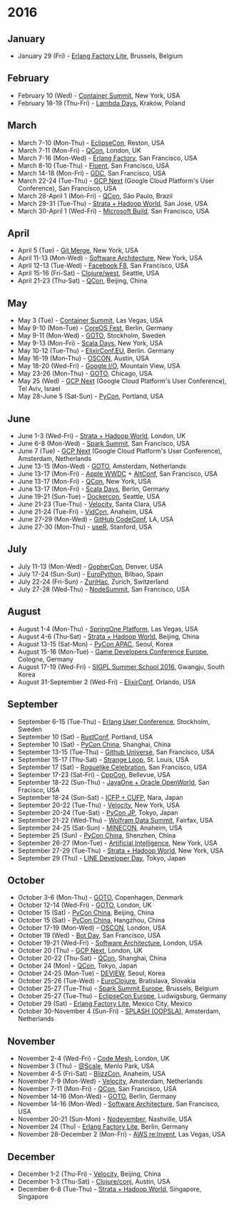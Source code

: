 # 2016

## January

* January 29 (Fri) - [Erlang Factory Lite](http://www.erlang-factory.com/brussels2016), Brussels, Belgium

## February

* February 10 (Wed) - [Container Summit](http://containersummit.io/events/nyc-2016), New York, USA
* February 18-19 (Thu-Fri) - [Lambda Days](http://www.lambdadays.org/lambdadays2016), Kraków, Poland

## March

* March 7-10 (Mon-Thu) - [EclipseCon](https://www.eclipsecon.org/na2016/), Reston, USA
* March 7-11 (Mon-Fri) - [QCon](https://qconlondon.com/london-2016/index.html), London, UK
* March 7-16 (Mon-Wed) - [Erlang Factory](http://www.erlang-factory.com/sfbay2016), San Francisco, USA
* March 8-10 (Tue-Thu) - [Fluent](http://conferences.oreilly.com/fluent/fl-ca-2016), San Francisco, USA
* March 14-18 (Mon-Fri) - [GDC](http://www.gdconf.com/), San Francisco, USA
* March 22-24 (Tue-Thu) - [GCP Next](https://cloudplatformonline.com/Next2016.html) (Google Cloud Platform's User Conference), San Francisco, USA
* March 28-April 1 (Mon-Fri) - [QCon](http://qconsp.com/sp2016/index-2.html), São Paulo, Brazil
* March 29-31 (Tue-Thu) - [Strata + Hadoop World](http://conferences.oreilly.com/strata/strata-ca-2016), San Jose, USA
* March 30-April 1 (Wed-Fri) - [Microsoft Build](http://build.microsoft.com/), San Francisco, USA

## April

* April 5 (Tue) - [Git Merge](http://git-merge.com/), New York, USA
* April 11-13 (Mon-Wed) - [Software Architecture](http://conferences.oreilly.com/software-architecture/sa-ny-2016), New York, USA
* April 12-13 (Tue-Wed) - [Facebook F8](https://www.fbf8.com/), San Francisco, USA
* April 15-16 (Fri-Sat) - [Clojure/west](http://clojurewest.org/), Seattle, USA
* April 21-23 (Thu-Sat) - [QCon](http://2016.qconbeijing.com/), Beijing, China

## May

* May 3 (Tue) - [Container Summit](http://containersummit.io/events/vegas-2016), Las Vegas, USA
* May 9-10 (Mon-Tue) - [CoreOS Fest](https://coreos.com/fest/), Berlin, Germany
* May 9-11 (Mon-Wed) - [GOTO](https://gotosthlm.com/2016), Stockholm, Sweden
* May 9-13 (Mon-Fri) - [Scala Days](http://event.scaladays.org/scaladays-nyc-2016), New York, USA
* May 10-12 (Tue-Thu) - [ElixirConf.EU](http://www.elixirconf.eu/elixirconf2016), Berlin. Germany
* May 16-19 (Mon-Thu) - [OSCON](http://conferences.oreilly.com/oscon/oscon-tx-2016), Austin, USA
* May 18-20 (Wed-Fri) - [Google I/O](https://events.google.com/io2016/), Mountain View, USA
* May 23-26 (Mon-Thu) - [GOTO](https://gotocon.com/chicago-2016), Chicago, USA
* May 25 (Wed) - [GCP Next](https://cloudplatformonline.com/NEXT2016-TelAviv.html) (Google Cloud Platform's User Conference), Tel Aviv, Israel
* May 28-June 5 (Sat-Sun) - [PyCon](https://us.pycon.org/2016/), Portland, USA

## June

* June 1-3 (Wed-Fri) - [Strata + Hadoop World](http://conferences.oreilly.com/strata/strata-eu-2016), London, UK
* June 6-8 (Mon-Wed) - [Spark Summit](https://spark-summit.org/2016/), San Francisco, USA
* June 7 (Tue) - [GCP Next](https://cloudplatformonline.com/NEXT2016-Amsterdam.html) (Google Cloud Platform's User Conference), Amsterdam, Netherlands
* June 13-15 (Mon-Wed) - [GOTO](https://gotocon.com/amsterdam-2016), Amsterdam, Netherlands
* June 13-17 (Mon-Fri) - [Apple WWDC](https://developer.apple.com/wwdc/) + [AltConf](http://www.altconf.com/), San Francisco, USA
* June 13-17 (Mon-Fri) - [QCon](https://qconnewyork.com/ny2016/index-2.html), New York, USA
* June 13-17 (Mon-Fri) - [Scala Days](http://event.scaladays.org/scaladays-berlin-2016), Berlin, Germany
* June 19-21 (Sun-Tue) - [Dockercon](http://2016.dockercon.com/), Seattle, USA
* June 21-23 (Tue-Thu) - [Velocity](http://conferences.oreilly.com/velocity/vl-ca-2016), Santa Clara, USA
* June 21-24 (Tue-Fri) - [VidCon](http://vidcon.com/), Anaheim, USA
* June 27-29 (Mon-Wed) - [GitHub CodeConf](http://codeconf.com/), LA, USA
* June 27-30 (Mon-Thu) - [useR](http://user2016.org/), Stanford, USA

## July

* July 11-13 (Mon-Wed) - [GopherCon](https://gophercon.com/), Denver, USA
* July 17-24 (Sun-Sun) - [EuroPython](https://ep2016.europython.eu/en/), Bilbao, Spain
* July 22-24 (Fri-Sun) - [ZuriHac](https://wiki.haskell.org/ZuriHac2016), Zurich, Switzerland
* July 27-28 (Wed-Thu) - [NodeSummit](http://nodesummit.com/), San Francisco, USA

## August

* August 1-4 (Mon-Thu) - [SpringOne Platform](https://springoneplatform.io/2016), Las Vegas, USA
* August 4-6 (Thu-Sat) - [Strata + Hadoop World](http://strata.oreilly.com.cn/hadoop-big-data-cn), Beijing, China
* August 13-15 (Sat-Mon) - [PyCon APAC](https://www.pycon.kr/2016apac/), Seoul, Korea
* August 15-16 (Mon-Tue) - [Game Developers Conference Europe](http://www.gdceurope.com/), Cologne, Germany
* August 17-19 (Wed-Fri) - [SIGPL Summer School 2016](http://sigpl.or.kr/school/2016s/), Gwangju, South Korea
* August 31-September 2 (Wed-Fri) - [ElixirConf](https://github.com/poteto/elixirconf-2016), Orlando, USA

## September

* September 6-15 (Tue-Thu) - [Erlang User Conference](http://www.erlang-factory.com/euc2016), Stockholm, Sweden
* September 10 (Sat) - [RustConf](http://rustconf.com/), Portland, USA
* September 10 (Sat) - [PyCon China](http://cn.pycon.org/2016/en/index.html), Shanghai, China
* September 13-15 (Tue-Thu) - [Github Universe](http://githubuniverse.com/), San Francisco, USA
* September 15-17 (Thu-Sat) - [Strange Loop](http://www.thestrangeloop.com/), St. Louis, USA
* September 17 (Sat) - [Roguelike Celebration](https://roguelike.club/), San Francisco, USA
* September 17-23 (Sat-Fri) - [CppCon](https://cppcon.org/), Bellevue, USA
* September 18-22 (Sun-Thu) - [JavaOne + Oracle OpenWorld](https://www.oracle.com/javaone/index.html), San Fracisco, USA
* September 18-24 (Sun-Sat) - [ICFP + CUFP](http://conf.researchr.org/home/icfp-2016), Nara, Japan
* September 20-22 (Tue-Thu) - [Velocity](http://conferences.oreilly.com/velocity/devops-web-performance-ny), New York, USA
* September 20-24 (Tue-Sat) - [PyCon JP](https://pycon.jp/2016/en/), Tokyo, Japan
* September 21-22 (Wed-Thu) - [Wolfram Data Summit](http://www.wolframdatasummit.org/2016/), Fairfax, USA
* September 24-25 (Sat-Sun) - [MINECON](https://minecraft.net/en/minecon/), Anaheim, USA
* September 25 (Sun) - [PyCon China](http://cn.pycon.org/2016/en/index.html), Shenzhen, China
* September 26-27 (Mon-Tue) - [Artificial Intelligence](http://conferences.oreilly.com/artificial-intelligence/ai-ny-2016), New York, USA
* September 27-29 (Tue-Thu) - [Strata + Hadoop World](http://conferences.oreilly.com/strata/hadoop-big-data-ny), New York, USA
* September 29 (Thu) - [LINE Developer Day](http://linedevday.linecorp.com/jp/2016/en/), Tokyo, Japan

## October

* October 3-6 (Mon-Thu) - [GOTO](https://gotocon.com/cph-2016), Copenhagen, Denmark
* October 12-14 (Wed-Fri) - [GOTO](https://gotocon.com//london-2016/), London, UK
* October 15 (Sat) - [PyCon China](http://cn.pycon.org/2016/en/index.html), Beijing, China
* October 15 (Sat) - [PyCon China](http://cn.pycon.org/2016/en/index.html), Hangzhou, China
* October 17-19 (Mon-Wed) - [OSCON](http://conferences.oreilly.com/oscon/open-source-eu), London, USA
* October 19 (Wed) - [Bot Day](http://conferences.oreilly.com/artificial-intelligence/bot-ca), San Francisco, USA
* October 19-21 (Wed-Fri) - [Software Architecture](http://conferences.oreilly.com/software-architecture/engineering-business-eu), London, USA
* October 20 (Thu) - [GCP Next](https://cloudplatformonline.com/NEXT2016-London.html), London, UK
* October 20-22 (Thu-Sat) - [QCon](http://2016.qconshanghai.com/), Shanghai, China
* October 24 (Mon) - [QCon](http://www.qcontokyo.com/), Tokyo, Japan
* October 24-25 (Mon-Tue) - [DEVIEW](https://deview.kr/2016/), Seoul, Korea
* October 25-26 (Tue-Wed) - [EuroClojure](http://euroclojure.org/), Bratislava, Slovakia
* October 25-27 (Tue-Thu) - [Spark Summit Europe](https://spark-summit.org/eu-2016/), Brussels, Belgium
* October 25-27 (Tue-Thu) - [EclipseCon Europe](https://www.eclipsecon.org/europe2016/), Ludwigsburg, Germany
* October 29 (Sat) - [Erlang Factory Lite](http://www.erlang-factory.com/mexico2016), Mexico City, Mexico
* October 30-November 4 (Sun-Fri) - [SPLASH (OOPSLA)](http://2016.splashcon.org/), Amsterdam, Netherlands

## November

* November 2-4 (Wed-Fri) - [Code Mesh](http://www.codemesh.io/), London, UK
* November 3 (Thu) - [@Scale](https://atscaleconference.com/), Menlo Park, USA
* November 4-5 (Fri-Sat) - [BlizzCon](https://blizzcon.com/), Anaheim, USA
* November 7-9 (Mon-Wed) - [Velocity](http://conferences.oreilly.com/velocity/devops-web-performance-eu), Amsterdam, Netherlands
* November 7-11 (Mon-Fri) - [QCon](https://qconsf.com/), San Francisco, USA
* November 14-16 (Mon-Wed) - [GOTO](https://gotocon.com/berlin-2016), Berlin, Germany
* November 14-16 (Mon-Wed) - [Software Architecture](http://conferences.oreilly.com/software-architecture/engineering-business-ca), San Francisco, USA
* November 20-21 (Sun-Mon) - [Nodevember](http://nodevember.org/), Nashville, USA
* November 24 (Thu) - [Erlang Factory Lite](http://www.erlang-factory.com/berlin2016/), Berlin, Germany
* November 28-December 2 (Mon-Fri) - [AWS re:Invent](http://reinvent.awsevents.com/), Las Vegas, USA

## December

* December 1-2 (Thu-Fri) - [Velocity](http://velocity.oreilly.com.cn/2016/index.php), Beijing, China
* December 1-3 (Thu-Sat) - [Clojure/conj](http://2016.clojure-conj.org/), Austin, USA
* December 6-8 (Tue-Thu) - [Strata + Hadoop World](http://conferences.oreilly.com/strata/hadoop-big-data-sg), Singapore, Singapore

